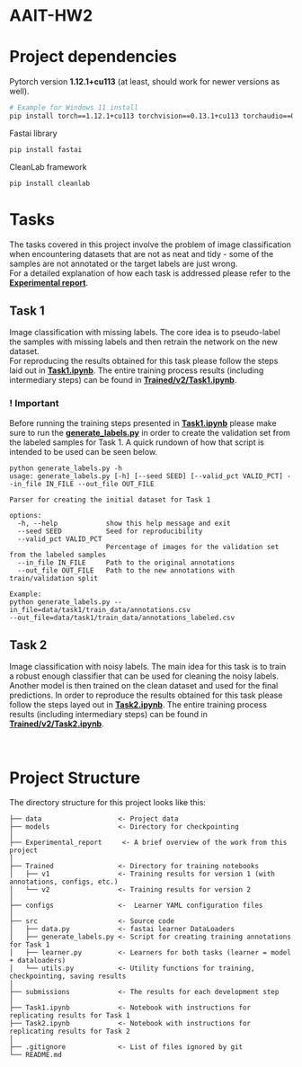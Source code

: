# AAIT-HW2

# Project dependencies
Pytorch version **1.12.1+cu113** (at least, should work for newer versions as well).

```bash
# Example for Windows 11 install
pip install torch==1.12.1+cu113 torchvision==0.13.1+cu113 torchaudio==0.12.1 --extra-index-url https://download.pytorch.org/whl/cu113
```

Fastai library
```bash
pip install fastai
```

CleanLab framework
```bash
pip install cleanlab
```

# Tasks
The tasks covered in this project involve the problem of image classification when encountering datasets that are not as neat and tidy - some of the samples are not annotated or the target labels are just wrong.<br>
For a detailed explanation of how each task is addressed please refer to the [**Experimental report**](Experimental_report/Experimental_report_Andrei_Dugaesescu_IA2.pdf).

## Task 1
Image classification with missing labels. The core idea is to pseudo-label the samples with missing labels and then retrain the network on the new dataset. <br>
For reproducing the results obtained for this task please follow the steps laid out in [**Task1.ipynb**](Task1.ipynb). The entire training process results (including intermediary steps) can be found in [**Trained/v2/Task1.ipynb**](Trained/v2/Task1.ipynb).

### ! Important
Before running the training steps presented in [**Task1.ipynb**](Task1.ipynb) please make sure to run the [**generate_labels.py**](src/generate_labels.py) in order to create the validation set from the labeled samples for Task 1. A quick rundown of how that script is intended to be used can be seen below.

```
python generate_labels.py -h
usage: generate_labels.py [-h] [--seed SEED] [--valid_pct VALID_PCT] --in_file IN_FILE --out_file OUT_FILE

Parser for creating the initial dataset for Task 1

options:
  -h, --help            show this help message and exit
  --seed SEED           Seed for reproducibility
  --valid_pct VALID_PCT
                        Percentage of images for the validation set from the labeled samples
  --in_file IN_FILE     Path to the original annotations
  --out_file OUT_FILE   Path to the new annotations with train/validation split

Example:
python generate_labels.py --in_file=data/task1/train_data/annotations.csv
--out_file=data/task1/train_data/annotations_labeled.csv
```

## Task 2
Image classification with noisy labels. The main idea for this task is to train a robust enough classifier that can be used for cleaning the noisy labels. Another model is then trained on the clean dataset and used for the final predictions. In order to reproduce the results obtained for this task please follow the steps layed out in [**Task2.ipynb**](Task2.ipynb). The entire training process results (including intermediary steps) can be found in [**Trained/v2/Task2.ipynb**](Trained/v2/Task2.ipynb).

<br>

# Project Structure
The directory structure for this project looks like this:
```
├── data                   <- Project data
├── models                 <- Directory for checkpointing
│
├── Experimental_report     <- A brief overview of the work from this project
│
├── Trained                <- Directory for training notebooks 
│   ├── v1                 <- Training results for version 1 (with annotations, configs, etc.)
│   └── v2                 <- Training results for version 2
│
├── configs                <-  Learner YAML configuration files
│
├── src                    <- Source code
│   ├── data.py            <- fastai learner DataLoaders
│   ├── generate_labels.py <- Script for creating training annotations for Task 1
│   ├── learner.py         <- Learners for both tasks (learner = model + dataloaders)
│   └── utils.py           <- Utility functions for training, checkpointing, saving results
│
├── submissions            <- The results for each development step
│
├── Task1.ipynb            <- Notebook with instructions for replicating results for Task 1
├── Task2.ipynb            <- Notebook with instructions for replicating results for Task 2
│
├── .gitignore             <- List of files ignored by git
└── README.md
```
